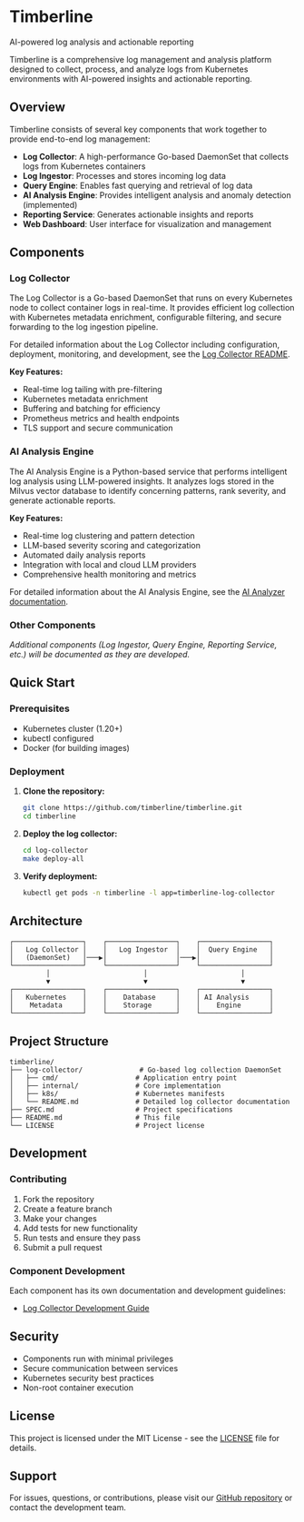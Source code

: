# Timberline
AI-powered log analysis and actionable reporting

Timberline is a comprehensive log management and analysis platform designed to collect, process, and analyze logs from Kubernetes environments with AI-powered insights and actionable reporting.

## Overview

Timberline consists of several key components that work together to provide end-to-end log management:

- **Log Collector**: A high-performance Go-based DaemonSet that collects logs from Kubernetes containers
- **Log Ingestor**: Processes and stores incoming log data
- **Query Engine**: Enables fast querying and retrieval of log data
- **AI Analysis Engine**: Provides intelligent analysis and anomaly detection (implemented)
- **Reporting Service**: Generates actionable insights and reports
- **Web Dashboard**: User interface for visualization and management

## Components

### Log Collector

The Log Collector is a Go-based DaemonSet that runs on every Kubernetes node to collect container logs in real-time. It provides efficient log collection with Kubernetes metadata enrichment, configurable filtering, and secure forwarding to the log ingestion pipeline.

For detailed information about the Log Collector including configuration, deployment, monitoring, and development, see the [Log Collector README](log-collector/README.md).

**Key Features:**
- Real-time log tailing with pre-filtering
- Kubernetes metadata enrichment
- Buffering and batching for efficiency
- Prometheus metrics and health endpoints
- TLS support and secure communication

### AI Analysis Engine

The AI Analysis Engine is a Python-based service that performs intelligent log analysis using LLM-powered insights. It analyzes logs stored in the Milvus vector database to identify concerning patterns, rank severity, and generate actionable reports.

**Key Features:**
- Real-time log clustering and pattern detection
- LLM-based severity scoring and categorization
- Automated daily analysis reports
- Integration with local and cloud LLM providers
- Comprehensive health monitoring and metrics

For detailed information about the AI Analysis Engine, see the [AI Analyzer documentation](ai-analyzer/SPEC.md).

### Other Components

*Additional components (Log Ingestor, Query Engine, Reporting Service, etc.) will be documented as they are developed.*

## Quick Start

### Prerequisites

- Kubernetes cluster (1.20+)
- kubectl configured
- Docker (for building images)

### Deployment

1. **Clone the repository:**
   ```bash
   git clone https://github.com/timberline/timberline.git
   cd timberline
   ```

2. **Deploy the log collector:**
   ```bash
   cd log-collector
   make deploy-all
   ```

3. **Verify deployment:**
   ```bash
   kubectl get pods -n timberline -l app=timberline-log-collector
   ```

## Architecture

```
┌─────────────────┐    ┌─────────────────┐    ┌─────────────────┐
│   Log Collector │    │   Log Ingestor  │    │  Query Engine   │
│   (DaemonSet)   │───▶│                 │───▶│                 │
└─────────────────┘    └─────────────────┘    └─────────────────┘
         │                       │                       │
         ▼                       ▼                       ▼
┌─────────────────┐    ┌─────────────────┐    ┌─────────────────┐
│   Kubernetes    │    │    Database     │    │ AI Analysis     │
│    Metadata     │    │    Storage      │    │    Engine       │
└─────────────────┘    └─────────────────┘    └─────────────────┘
```

## Project Structure

```
timberline/
├── log-collector/              # Go-based log collection DaemonSet
│   ├── cmd/                   # Application entry point
│   ├── internal/              # Core implementation
│   ├── k8s/                   # Kubernetes manifests
│   └── README.md              # Detailed log collector documentation
├── SPEC.md                    # Project specifications
├── README.md                  # This file
└── LICENSE                    # Project license
```

## Development

### Contributing

1. Fork the repository
2. Create a feature branch
3. Make your changes
4. Add tests for new functionality
5. Run tests and ensure they pass
6. Submit a pull request

### Component Development

Each component has its own documentation and development guidelines:
- [Log Collector Development Guide](log-collector/README.md#development)

## Security

- Components run with minimal privileges
- Secure communication between services
- Kubernetes security best practices
- Non-root container execution

## License

This project is licensed under the MIT License - see the [LICENSE](LICENSE) file for details.

## Support

For issues, questions, or contributions, please visit our [GitHub repository](https://github.com/timberline/timberline) or contact the development team.
